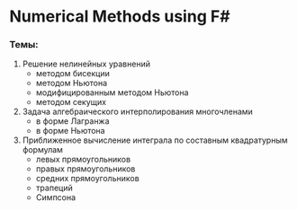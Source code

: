 # Numerical Methods using F#

### Темы: 
1) Решение нелинейных уравнений 
    - методом бисекции
    - методом Ньютона
    - модифицированным методом Ньютона
    - методом секущих
2) Задача алгебраического интерполирования многочленами
    - в форме Лагранжа
    - в форме Ньютона
3) Приближенное вычисление интеграла по составным квадратурным формулам
	- левых прямоугольников
	- правых прямоугольников
	- средних прямоугольников
	- трапеций
	- Симпсона
